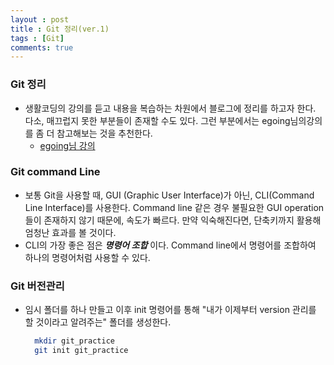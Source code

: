 ```yaml
---
layout : post
title : Git 정리(ver.1)
tags : [Git]
comments: true
---
```

### Git 정리
- 생활코딩의 강의를 듣고 내용을 복습하는 차원에서 블로그에 정리를 하고자 한다. 다소, 매끄럽지 못한 부분들이 존재할 수도 있다. 그런 부분에서는 egoing님의강의를 좀 더 참고해보는 것을 추천한다.
  - [egoing님 강의](https://opentutorials.org/course/3839/22590)

### Git command Line
- 보통 Git을 사용할 때, GUI (Graphic User Interface)가 아닌, CLI(Command Line Interface)를 사용한다. Command line 같은 경우 불필요한 GUI operation들이 존재하지 않기 때문에, 속도가 빠르다. 만약 익숙해진다면, 단축키까지 활용해 엄청난 효과를 볼 것이다.
- CLI의 가장 좋은 점은 ***명령어 조합*** 이다. Command line에서 명령어를 조합하여 하나의 명령어처럼 사용할 수 있다.

### Git 버전관리
- 임시 폴더를 하나 만들고 이후 init 명령어를 통해 "내가 이제부터 version 관리를 할 것이라고 알려주는" 폴더를 생성한다.
  ```sh
    mkdir git_practice
    git init git_practice
  ```
